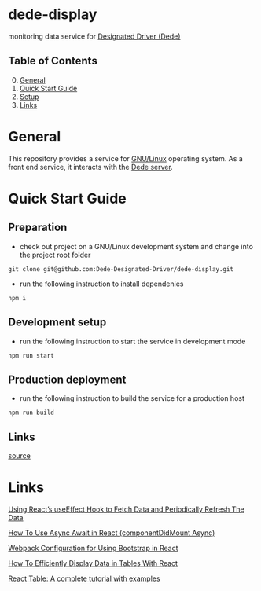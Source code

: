 # dede-display

monitoring data service for [Designated Driver (Dede)](https://dedriver.org)

## Table of Contents
0. [General](#General)
1. [Quick Start Guide](#Quick-Start-Guide)
2. [Setup](doc/setup.md)
3. [Links](#Links)

# General

This repository provides a service for
[GNU/Linux](https://www.gnu.org/gnu/linux-and-gnu.en.html)
operating system.
As a front end service,
it interacts with the
[Dede server](https://github.com/Dede-Designated-Driver/dede-server).

# Quick Start Guide

## Preparation

* check out project on a GNU/Linux development system and change into the project root folder
```
git clone git@github.com:Dede-Designated-Driver/dede-display.git
```

* run the following instruction to install dependenies
```
npm i
```

## Development setup

* run the following instruction to start the service in development mode
```
npm run start

```

## Production deployment

* run the following instruction to build the service for a production host
```
npm run build
```

## Links

[source](git@github.com:dancesWithCycles/grassroot-react-app.git)

# Links

[Using React’s useEffect Hook to Fetch Data and Periodically Refresh The Data](https://javascript.plainenglish.io/using-reacts-useeffect-hook-to-fetch-data-and-periodically-refresh-that-data-2a69b6d44081)

[How To Use Async Await in React (componentDidMount Async)](https://www.valentinog.com/blog/await-react/)

[Webpack Configuration for Using Bootstrap in React](https://medium.com/@vladbezden/webpack-configuration-for-using-bootstrap-in-react-a6ef2dfa1d95)

[How To Efficiently Display Data in Tables With React](https://betterprogramming.pub/how-to-efficiently-display-data-in-tables-with-react-7e133bad5719)

[React Table: A complete tutorial with examples](https://blog.logrocket.com/complete-guide-building-smart-data-table-react/#alternatives)